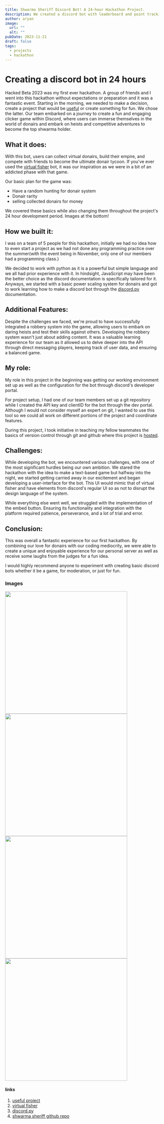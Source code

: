 ```yaml
---
title: Shwarma Sheriff Discord Bot! A 24-hour Hackathon Project.
description: We created a discord bot with leaderboard and point tracking functionality in 24 hours!
author: aryan
image:
  url: ""
  alt: ""
pubDate: 2023-11-21
draft: false
tags:
  - projects
  - hackathon
---
```


# Creating a discord bot in 24 hours

Hacked Beta 2023 was my first ever hackathon. A group of friends and I went into this hackathon without expectations or preparation and it was a fantastic event. Starting in the morning, we needed to make a decision, create a project that would be <a href="/projects/pill-tracker">useful</a> or create something for fun. We chose the latter. Our team embarked on a journey to create a fun and engaging clicker game within Discord, where users can immerse themselves in the world of donairs and embark on heists and competitive adventures to become the top shwarma holder.

## What it does:

With this bot, users can collect virtual donairs, build their empire, and compete with friends to become the ultimate donair tycoon. If you've ever used the <a href="https://virtualfisher.com/">virtual fisher</a> bot, it was our inspiration as we were in a bit of an addicted phase with that game. 

Our basic plan for the game was:
- Have a random hunting for donair system
- Donair rarity
- selling collected donairs for money

We covered these basics while also changing them throughout the project's 24 hour development period. Images at the bottom!

## How we built it:

I was on a team of 5 people for this hackathon, initially we had no idea how to even start a project as we had not done any programming practice over the summer(with the event being in November, only one of our members had a programming class.)

We decided to work with python as it is a powerful but simple language and we all had prior experience with it. In hindsight, JavaScript may have been the better choice as the discord documentation is specifically tailored for it.  Anyways, we started with a basic power scaling system for donairs and got to work learning how to make a discord bot through the <a href="https://discordpy.readthedocs.io/en/stable/">discord.py</a> documentation. 

## Additional Features:

Despite the challenges we faced, we're proud to have successfully integrated a robbery system into the game, allowing users to embark on daring heists and test their skills against others. Developing the robbery system wasn't just about adding content. It was a valuable learning experience for our team as it allowed us to delve deeper into the API through direct messaging players, keeping track of user data, and ensuring a balanced game. 

## My role:

My role in this project in the beginning was getting our working environment set up as well as the configuration for the bot through discord's developer portal.

For project setup, I had one of our team members set up a git repository while I created the API key and clientID for the bot through the dev portal. Although I would not consider myself an expert on git, I wanted to use this tool so we could all work on different portions of the project and coordinate features. 

During this project, I took initiative in teaching my fellow teammates the basics of version control through git and github where this project is <a href="https://github.com/dumplingggg/hackedbeta">hosted</a>. 

## Challenges:
While developing the bot, we encountered various challenges, with one of the most significant hurdles being our own ambition. We stared the hackathon with the idea to make a text-based game but halfway into the night, we started getting carried away in our excitement and began developing a user-interface for the bot. This UI would mimic that of virtual fisher and have elements from discord's regular UI so as not to disrupt the design language of the system.

While everything else went well, we struggled with the implementation of the embed button. Ensuring its functionality and  integration with the platform required patience, perseverance, and a lot of trial and error.

## Conclusion:
This was overall a fantastic experience for our first hackathon. By combining our love for donairs with our coding mediocrity, we were able to create a unique and enjoyable experience for our personal server as well as receive some laughs from the judges for a fun idea. 

I would highly recommend anyone to experiment with creating basic discord bots whether it be a game, for moderation, or just for fun.

### Images
<div style="display:flex; flex-wrap: wrap;" >
  <img src="/images/blog/shawarma-sheriff/heist.png" style="align-self:center" width="400">
    <img src="/images/blog/shawarma-sheriff/rummage.png" style="align-self:center" width="400">
  <img src="/images/blog/shawarma-sheriff/Roll.png" style="align-self:center" width="400">
  <img src="/images/blog/shawarma-sheriff/stats.png" style="align-self:center" width="400">
</div>

#### links
1. [useful project](https://pyarya.pages.dev/projects/pill-tracker)
2. [virtual fisher](https://virtualfisher.com/)
3. [discord.py](https://discordpy.readthedocs.io/en/stable/)
4. [shwarma sheriff github repo](https://github.com/dumplingggg/hackedbeta)
